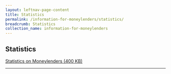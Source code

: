 ```yaml
---
layout: leftnav-page-content
title: Statistics
permalink: /information-for-moneylenders/statistics/
breadcrumb: Statistics
collection_name: information-for-moneylenders
---
```


Statistics
---
[Statistics on Moneylenders (400 KB)](https://www.mlaw.gov.sg/content/dam/minlaw/rom/Moneylenders/ROM%20Stats.pdf)

---
